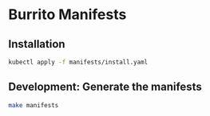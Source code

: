 # Burrito Manifests

## Installation

```bash
kubectl apply -f manifests/install.yaml
```

## Development: Generate the manifests

```bash
make manifests
```
